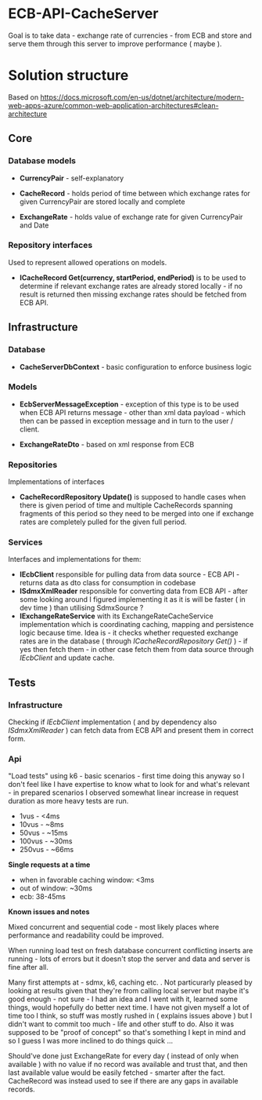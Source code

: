 # ECB-API-CacheServer

Goal is to take data - exchange rate of currencies - from ECB and store and serve them through this server to improve performance ( maybe ).

# Solution structure

Based on https://docs.microsoft.com/en-us/dotnet/architecture/modern-web-apps-azure/common-web-application-architectures#clean-architecture

## Core
### Database models

- **CurrencyPair** - self-explanatory

- **CacheRecord** - holds period of time between which exchange rates for given CurrencyPair are stored locally and complete

- **ExchangeRate** - holds value of exchange rate for given CurrencyPair and Date

### Repository interfaces

Used to represent allowed operations on models.

- **ICacheRecord Get(currency, startPeriod, endPeriod)** is to be used to determine if relevant exchange rates are already stored locally - if no result is returned then missing exchange rates should be fetched from ECB API.


## Infrastructure
### Database
- **CacheServerDbContext** - basic configuration to enforce business logic

### Models

- **EcbServerMessageException** - exception of this type is to be used when ECB API returns message - other than xml data payload - which then can be passed in exception message and in turn to the user / client.

- **ExchangeRateDto** - based on xml response from ECB

### Repositories

Implementations of interfaces

- **CacheRecordRepository Update()** is supposed to handle cases when there is given period of time and multiple CacheRecords spanning fragments of this period so they need to be merged into one if exchange rates are completely pulled for the given full period.

### Services

Interfaces and implementations for them:

- **IEcbClient** responsible for pulling data from data source - ECB API - returns data as dto class for consumption in codebase
- **ISdmxXmlReader** responsible for converting data from ECB API - after some looking around I figured implementing it as it is will be faster ( in dev time ) than utilising SdmxSource ?
- **IExchangeRateService** with its ExchangeRateCacheService implementation which is coordinating caching, mapping and persistence logic because time. Idea is - it checks whether requested exchange rates are in the database ( through *ICacheRecordRepository Get()* ) - if yes then fetch them - in other case fetch them from data source through *IEcbClient* and update cache.

## Tests

### Infrastructure

Checking if *IEcbClient* implementation ( and by dependency also *ISdmxXmlReader* ) can fetch data from ECB API and present them in correct form.

### Api

"Load tests" using k6 - basic scenarios - first time doing this anyway so I don't feel like I have expertise to know what to look for and what's relevant - in prepared scenarios I observed somewhat linear increase in request duration as more heavy tests are run.

- 1vus - <4ms
- 10vus - ~8ms
- 50vus - ~15ms
- 100vus - ~30ms
- 250vus - ~66ms

**Single requests at a time**
- when in favorable caching window:
  <3ms
- out of window:
  ~30ms
- ecb: 
  38-45ms

**Known issues and notes**

Mixed concurrent and sequential code - most likely places where performance and readability could be improved.

When running load test on fresh database concurrent conflicting inserts are running - lots of errors but it doesn't stop the server and data and server is fine after all.

Many first attempts at - sdmx, k6, caching etc. . Not particurarly pleased by looking at results given that they're from calling local server but maybe it's good enough - not sure - I had an idea and I went with it, learned some things, would hopefully do better next time. I have not given myself a lot of time too I think, so stuff was mostly rushed in ( explains issues above ) but I didn't want to commit too much - life and other stuff to do. Also it was supposed to be "proof of concept" so that's something I kept in mind and so I guess I was more inclined to do things quick ...

Should've done just ExchangeRate for every day ( instead of only when available ) with no value if no record was available and trust that, and then last available value would be easily fetched - smarter after the fact. CacheRecord was instead used to see if there are any gaps in available records.
